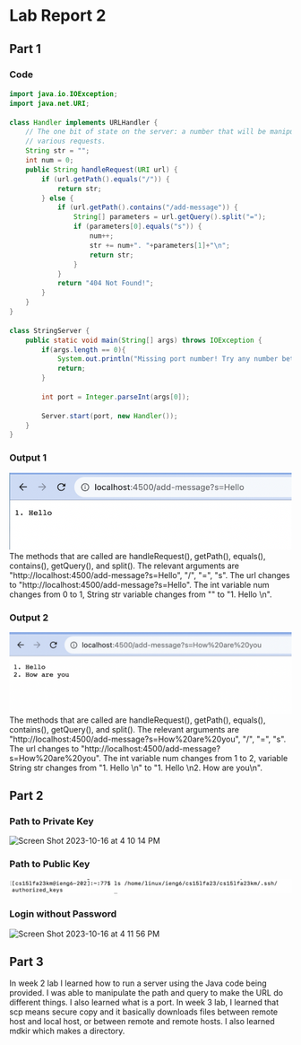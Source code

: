 # Lab Report 2
## Part 1
### Code
```java
import java.io.IOException;
import java.net.URI;

class Handler implements URLHandler {
    // The one bit of state on the server: a number that will be manipulated by
    // various requests.
    String str = "";
    int num = 0;
    public String handleRequest(URI url) {
        if (url.getPath().equals("/")) {
            return str;
        } else {
            if (url.getPath().contains("/add-message")) {
                String[] parameters = url.getQuery().split("=");
                if (parameters[0].equals("s")) {
                    num++;
                    str += num+". "+parameters[1]+"\n";
                    return str;
                }
            }
            return "404 Not Found!";
        }
    }
}

class StringServer {
    public static void main(String[] args) throws IOException {
        if(args.length == 0){
            System.out.println("Missing port number! Try any number between 1024 to 49151");
            return;
        }

        int port = Integer.parseInt(args[0]);

        Server.start(port, new Handler());
    }
}
```
### Output 1
![screenshot 1](lab2.png)
The methods that are called are handleRequest(), getPath(), equals(), contains(), getQuery(), and split(). 
The relevant arguments are "http://localhost:4500/add-message?s=Hello", "/", "=", "s". 
The url changes to "http://localhost:4500/add-message?s=Hello". The int variable num changes from 0 to 1, String str variable changes from "" to "1. Hello \n". 

### Output 2
![screenshot 2](lab2_2.png)
The methods that are called are handleRequest(), getPath(), equals(), contains(), getQuery(), and split(). 
The relevant arguments are "http://localhost:4500/add-message?s=How%20are%20you", "/", "=", "s". 
The url changes to "http://localhost:4500/add-message?s=How%20are%20you". The int variable num changes from 1 to 2, variable String str changes from "1. Hello \n" to "1. Hello \n2. How are you\n". 

## Part 2
### Path to Private Key
<img width="756" alt="Screen Shot 2023-10-16 at 4 10 14 PM" src="https://github.com/RunnnnWang/cse15l-lab-reports/assets/130102197/0cbe3772-7885-453b-8801-bffa12156773">

### Path to Public Key
![path to public](path.png)

### Login without Password
<img width="978" alt="Screen Shot 2023-10-16 at 4 11 56 PM" src="https://github.com/RunnnnWang/cse15l-lab-reports/assets/130102197/41ab1edd-6dcc-4898-9bb9-e1ffae3e838d">

## Part 3
In week 2 lab I learned how to run a server using the Java code being provided. I was able to manipulate the path and query to make the URL do different things. I also learned what is a port. In week 3 lab, I learned that scp means secure copy and it basically downloads files between remote host and local host, or between remote and remote hosts. I also learned mdkir which makes a directory. 

